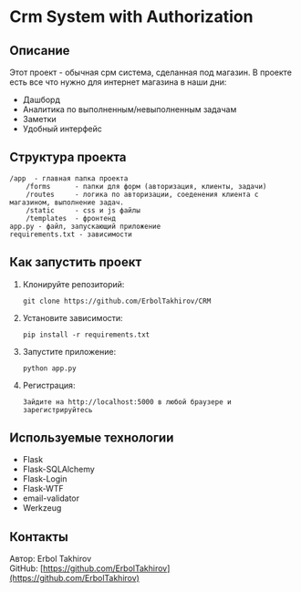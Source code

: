 

# Crm System with Authorization

## Описание
Этот проект - обычная срм система, сделанная под магазин. В проекте есть все что нужно для интернет магазина в наши дни:
- Дашборд
- Аналитика по выполненным/невыполненным задачам
- Заметки
- Удобный интерфейс

## Структура проекта
```
/app  - главная папка проекта 
    /forms      - папки для форм (авторизация, клиенты, задачи)
    /routes     - логика по авторизации, соеденения клиента с магазином, выполнение задач.
    /static     - css и js файлы 
    /templates  - фронтенд
app.py - файл, запускающий приложение 
requirements.txt - зависимости
```


## Как запустить проект

1. Клонируйте репозиторий:
   ```
   git clone https://github.com/ErbolTakhirov/CRM
   ```

2. Установите зависимости:
   ```
   pip install -r requirements.txt
   ```
3. Запустите приложение:
   ```
   python app.py
   ```
   
4. Регистрация:
   ```
   Зайдите на http://localhost:5000 в любой браузере и зарегистрируйтесь
   ```

## Используемые технологии

- Flask
- Flask-SQLAlchemy
- Flask-Login
- Flask-WTF
- email-validator
- Werkzeug

## Контакты

Автор: Erbol Takhirov  
GitHub: [https://github.com/ErbolTakhirov](https://github.com/ErbolTakhirov)  
